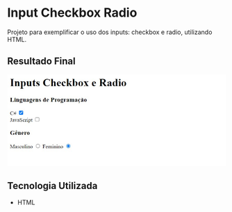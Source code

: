 # Input Checkbox Radio
Projeto para exemplificar o uso dos inputs: checkbox e radio, utilizando HTML.

## Resultado Final

[<img src="./resultado.jpg" alt="input checkbox e radio usando HTML">](https://priscila199.github.io/input-checkbox-radio/)

## Tecnologia Utilizada
- HTML